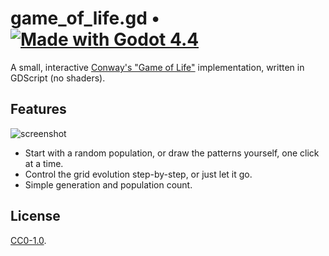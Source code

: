 # game_of_life.gd • [![Made with Godot 4.4][badge]][godot]

A small, interactive [Conway's "Game of Life"][wiki] implementation, written in
GDScript (no shaders).


## Features

![screenshot](etc/screenshot.webp)

-   Start with a random population, or draw the patterns yourself, one click at
    a time.
-   Control the grid evolution step-by-step, or just let it go.
-   Simple generation and population count.


## License

[CC0-1.0](LICENSE.md).


[godot]: https://godotengine.org/
[badge]: https://flat.badgen.net/badge/made%20with/Godot%204.4/478cbf
[wiki]: https://en.wikipedia.org/wiki/Conway%27s_Game_of_Life
